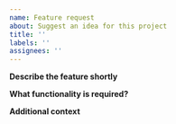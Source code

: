 ```yaml
---
name: Feature request
about: Suggest an idea for this project
title: ''
labels: ''
assignees: ''
---
```


**Describe the feature shortly**


**What functionality is required?**


**Additional context**

